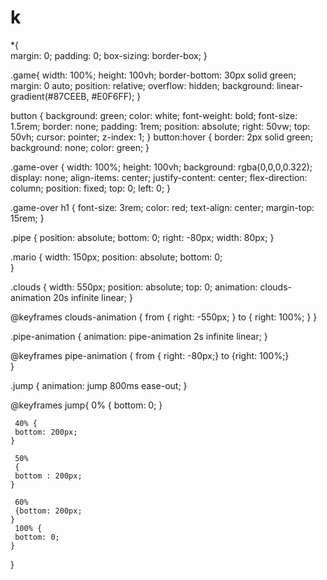 # k
*{   
    margin: 0;
    padding: 0;
    box-sizing: border-box;
}
     
.game{
    width: 100%;
    height: 100vh;
    border-bottom: 30px solid green;
    margin: 0 auto;
    position: relative;
    overflow: hidden;
    background: linear-gradient(#87CEEB, #E0F6FF);
}

button {
    background: green;
    color: white;
    font-weight: bold;
    font-size: 1.5rem;
    border: none;
    padding: 1rem;
    position: absolute;
    right: 50vw;
    top: 50vh;
    cursor: pointer;
    z-index: 1;
}
button:hover {
    border: 2px solid green;
    background: none;
    color: green;
 }

.game-over {
     width: 100%;
     height: 100vh;
     background: rgba(0,0,0,0.322);
     display: none;
     align-items: center;
     justify-content: center;
     flex-direction: column;
     position: fixed;
     top: 0;
     left: 0;
}

.game-over h1 {
     font-size: 3rem;
     color: red;
     text-align: center;
     margin-top: 15rem;
}

.pipe {
    position: absolute;
    bottom: 0;
    right: -80px;
    width: 80px;
}

.mario {
    width: 150px;
    position: absolute;
    bottom: 0;   
}

.clouds {
    width: 550px;
    position: absolute;
    top: 0;
    animation: clouds-animation 20s infinite linear;
}

@keyframes clouds-animation {
    from {
      right: -550px;
    } to {
        right: 100%;
    }
}
 
.pipe-animation {
    animation: pipe-animation 2s infinite linear;
}

@keyframes pipe-animation
    { from { 
     right: -80px;}
      to {right: 100%;}  
}

.jump { animation: jump 800ms ease-out;
}

@keyframes jump{
    0% {
     bottom: 0;
}

     40% { 
     bottom: 200px;
    }

     50% 
     {
     bottom : 200px;
    }

     60%
     {bottom: 200px;
    }
     100% {
     bottom: 0; 
    }         

 }
